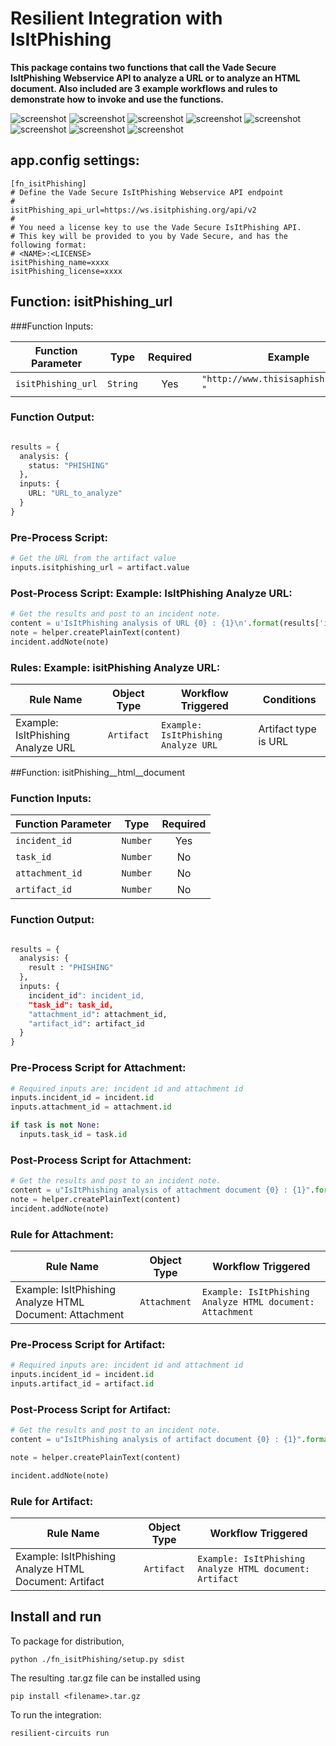 # Resilient Integration with IsItPhishing
**This package contains two functions that call the Vade Secure IsItPhishing Webservice API to analyze a URL or to analyze an HTML document.  Also included are 3 example workflows and rules to demonstrate how to invoke and use the functions.**

 ![screenshot](./screenshots/isitPhishing-url-function.png)
 ![screenshot](./screenshots/isitPhishing-url-preprocess.png)
 ![screenshot](./screenshots/isitPhishing-url-postprocess.png)
 ![screenshot](./screenshots/isitPhishing-url-rule.png)
 ![screenshot](./screenshots/isitPhishing-doc-function.png)
 ![screenshot](./screenshots/isitPhishing-doc-preprocess.png)
 ![screenshot](./screenshots/isitPhishing-doc-postprocess.png)
 ![screenshot](./screenshots/isitPhishing-doc-rule.png)
## app.config settings:
```
[fn_isitPhishing]
# Define the Vade Secure IsItPhishing Webservice API endpoint
#
isitPhishing_api_url=https://ws.isitphishing.org/api/v2
#
# You need a license key to use the Vade Secure IsItPhishing API. 
# This key will be provided to you by Vade Secure, and has the following format:
# <NAME>:<LICENSE>
isitPhishing_name=xxxx
isitPhishing_license=xxxx
```

## Function: isitPhishing_url

###Function Inputs: 

| Function Parameter | Type | Required | Example | Info |
| ------------- | :--: | :-------:| ------- | ---- |
| `isitPhishing_url`| `String` | Yes | `"http://www.thisisaphishingurl.com "` | N/A |


### Function Output:
```python

results = {
  analysis: {
    status: "PHISHING"
  },
  inputs: {
    URL: "URL_to_analyze"
  }
}

```

### Pre-Process Script: 
```python
# Get the URL from the artifact value
inputs.isitphishing_url = artifact.value

```

### Post-Process Script: Example: IsItPhishing Analyze URL:

```python
# Get the results and post to an incident note.
content = u'IsItPhishing analysis of URL {0} : {1}\n'.format(results['inputs']['URL'], results['analysis']['status'])
note = helper.createPlainText(content)
incident.addNote(note)

```

### Rules: Example: isitPhishing Analyze URL:
| Rule Name | Object Type | Workflow Triggered | Conditions |
| --------- | :---------: | ------------------ | ---------- |
| Example: IsItPhishing Analyze URL | `Artifact` | `Example: IsItPhishing Analyze URL` | Artifact type is URL |


##Function: isitPhishing__html__document

### Function Inputs:
| Function Parameter | Type | Required |
| ------------- | :--: | :-------:|
| `incident_id`| `Number` | Yes |  |
| `task_id`| `Number` | No |  |
| `attachment_id`| `Number` | No |  |
| `artifact_id`| `Number` | No |  |

### Function Output:
```python

results = {
  analysis: {
    result : "PHISHING"
  },
  inputs: {
    incident_id": incident_id,
    "task_id": task_id,
    "attachment_id": attachment_id,
    "artifact_id": artifact_id
  }
}

```

### Pre-Process Script for Attachment:

```python
# Required inputs are: incident id and attachment id
inputs.incident_id = incident.id
inputs.attachment_id = attachment.id

if task is not None:
  inputs.task_id = task.id

```

### Post-Process Script for Attachment:

```python
# Get the results and post to an incident note.
content = u"IsItPhishing analysis of attachment document {0} : {1}".format(results["inputs"]["filename"],results['content']['result'])
note = helper.createPlainText(content)
incident.addNote(note)

```

### Rule for Attachment:
| Rule Name | Object Type | Workflow Triggered |
| --------- | :---------: | ------------------ | 
| Example: IsItPhishing Analyze HTML Document: Attachment | `Attachment` | `Example: IsItPhishing Analyze HTML document: Attachment` |

### Pre-Process Script for Artifact:

```python
# Required inputs are: incident id and attachment id
inputs.incident_id = incident.id
inputs.artifact_id = artifact.id

```

### Post-Process Script for Artifact:

```python
# Get the results and post to an incident note.
content = u"IsItPhishing analysis of artifact document {0} : {1}".format(results["inputs"]["filename"],results['content']['result'])

note = helper.createPlainText(content)

incident.addNote(note)

```

### Rule for Artifact:
| Rule Name | Object Type | Workflow Triggered |
| --------- | :---------: | ------------------ | 
| Example: IsItPhishing Analyze HTML Document: Artifact | `Artifact` | `Example: IsItPhishing Analyze HTML document: Artifact` |

## Install and run
To package for distribution,

`python ./fn_isitPhishing/setup.py sdist`

The resulting .tar.gz file can be installed using

`pip install <filename>.tar.gz`

To run the integration:

`resilient-circuits run`

##